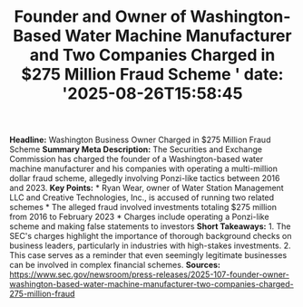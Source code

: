 ﻿---
title: "  Founder and Owner of Washington-Based Water Machine Manufacturer and Two Companies Charged in $275 Million Fraud Scheme
'
date: '2025-08-26T15:58:45"
category: "Markets"
summary: ""
slug: "  founder and owner of washingtonbased water machine manufac"
source_urls:
  - "https://www.sec.gov/newsroom/press-releases/2025-107-founder-owner-washington-based-water-machine-manufacturer-two-companies-charged-275-million-fraud"
seo:
  title: "  Founder and Owner of Washington-Based Water Machine Manufacturer and Two Companies Charged in $275 Million Fraud Scheme
 | Hash n Hedge'
  description: '"
  keywords: ["news", "markets", "brief"]
---
**Headline:** Washington Business Owner Charged in $275 Million Fraud Scheme  **Summary Meta Description:** The Securities and Exchange Commission has charged the founder of a Washington-based water machine manufacturer and his companies with operating a multi-million dollar fraud scheme, allegedly involving Ponzi-like tactics between 2016 and 2023.  **Key Points:**  * Ryan Wear, owner of Water Station Management LLC and Creative Technologies, Inc., is accused of running two related schemes * The alleged fraud involved investments totaling $275 million from 2016 to February 2023 * Charges include operating a Ponzi-like scheme and making false statements to investors  **Short Takeaways:**  1. The SEC's charges highlight the importance of thorough background checks on business leaders, particularly in industries with high-stakes investments. 2. This case serves as a reminder that even seemingly legitimate businesses can be involved in complex financial schemes.  **Sources:**  https://www.sec.gov/newsroom/press-releases/2025-107-founder-owner-washington-based-water-machine-manufacturer-two-companies-charged-275-million-fraud 
